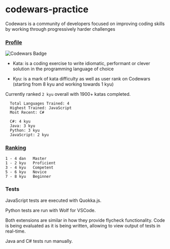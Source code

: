# codewars-practice

Codewars is a community of developers focused on improving coding skills by working through progressively harder challenges

### [Profile](http://www.codewars.com/users/krnets)
![Codewars Badge](https://www.codewars.com/users/krnets/badges/small)

- Kata: is a coding exercise to write idiomatic, performant or clever solution in the programming language of choice

- Kyu: is a mark of kata difficulty as well as user rank on Codewars (starting from 8 kyu and working towards 1 kyu)

Currently ranked `2 kyu` overall with 1900+ katas completed.

```
  Total Languages Trained: 4
  Highest Trained: JavaScript
  Most Recent: C#

  C#: 4 kyu
  Java: 3 kyu
  Python: 3 kyu
  JavaScript: 2 kyu
```


### [Ranking](http://www.codewars.com/about)
```
1 - 4 dan   Master
1 - 2 kyu   Proficient
3 - 4 kyu   Competent
5 - 6 kyu   Novice
7 - 8 kyu   Beginner
```

### Tests

JavaScript tests are executed with Quokka.js.

Python tests are run with Wolf for VSCode.

Both extensions are similar in how they provide flycheck functionality.
Code is being evaluated as it is being written, allowing to view output of tests in real-time.

Java and C# tests run manually.
